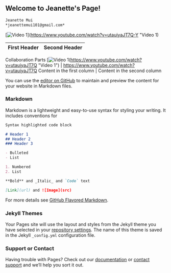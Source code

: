 ## Welcome to Jeanette's Page!

```markdown
Jeanette Mui
*jeanettemui101@gmail.com*
```

[![Video 1](https://i.ytimg.com/vi/utauiyaJT7Q/hqdefault.jpg?sqp=-oaymwEjCPYBEIoBSFryq4qpAxUIARUAAAAAGAElAADIQj0AgKJDeAE=&rs=AOn4CLDzTN1IQ-WTkSK5Xc2ZVA5hC0MmJA)](https://www.youtube.com/watch?v=utauiyaJT7Q-Y "Video 1)

First Header | Second Header
------------ | -------------
Collaboration Parts
[![Video 1](https://i9.ytimg.com/vi/utauiyaJT7Q/mq2.jpg?sqp=CPyRyuYF&rs=AOn4CLAgASDdPs51ycgypZ708m7EUeTMjg)(https://www.youtube.com/watch?v=utauiyaJT7Q "Video 1") | https://www.youtube.com/watch?v=utauiyaJT7Q
Content in the first column | Content in the second column

You can use the [editor on GitHub](https://github.com/jemui/home/edit/master/index.md) to maintain and preview the content for your website in Markdown files.

### Markdown

Markdown is a lightweight and easy-to-use syntax for styling your writing. It includes conventions for

```markdown
Syntax highlighted code block

# Header 1
## Header 2
### Header 3

- Bulleted
- List

1. Numbered
2. List

**Bold** and _Italic_ and `Code` text

[Link](url) and ![Image](src)
```

For more details see [GitHub Flavored Markdown](https://guides.github.com/features/mastering-markdown/).

### Jekyll Themes

Your Pages site will use the layout and styles from the Jekyll theme you have selected in your [repository settings](https://github.com/jemui/home/settings). The name of this theme is saved in the Jekyll `_config.yml` configuration file.

### Support or Contact

Having trouble with Pages? Check out our [documentation](https://help.github.com/categories/github-pages-basics/) or [contact support](https://github.com/contact) and we’ll help you sort it out.
